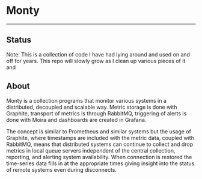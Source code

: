 # Monty

---

## Status

Note: This is a collection of code I have had lying around and used on and off for years. This repo will slowly grow as I clean up various pieces of it and 

## About

Monty is a collection programs that monitor various systems in a distributed, decoupled and scalable way. Metric storage is done with Graphite, transport of metrics is through RabbitMQ, triggering of alerts is done with Moira and dashboards are created in Grafana.

The concept is similar to Prometheus and similar systems but the usage of Graphite, where timestamps are included with the metric data, coupled with RabbitMQ, means that distributed systems can continue to collect and drop metrics in local queue servers independent of the central collection, reporting, and alerting system availability. When connection is restored the time-series data fills in at the appropriate times giving insight into the status of remote systems even during disconnects.
